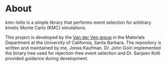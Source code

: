 # About
kmc-lotto is a simple library that performs event selection for arbitrary kinetic Monte Carlo (KMC) simulations.

This project is developed by the [Van der Ven group](https://labs.materials.ucsb.edu/vanderven/anton/) in the Materials Department at the University of California, Santa Barbara.
The repository is written and maintained by me, Jonas Kaufman.
Dr. John Goiri implemented the binary tree used for rejection-free event selection and Dr. Sanjeev Kolli provided guidance during development.
